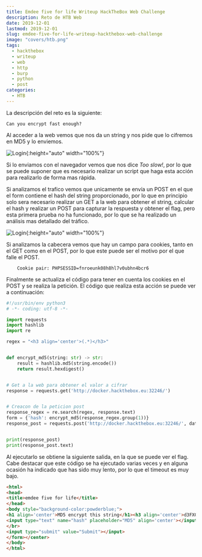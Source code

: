 ```yaml
---
title: Emdee five for life Writeup HackTheBox Web Challenge
description: Reto de HTB Web
date: 2019-12-01
lastmod: 2019-12-01
slug: emdee-five-for-life-writeup-hackthebox-web-challenge
image: "covers/htb.png"
tags:
  - hackthebox
  - writeup
  - web
  - http
  - burp
  - python
  - post
categories:
  - HTB
---
```



La descripción del reto es la siguiente:


```
Can you encrypt fast enough? 
```

Al acceder a la web vemos que nos da un string y nos pide que lo cifremos en MD5 y lo enviemos. 



![Login](/images/2019/Emdee_login.png){:height="auto" width="100%"}


Si lo enviamos con el navegador vemos que nos dice _Too slow!_, por lo que se puede suponer que es necesario realizar un script que haga esta acción para realizarlo de forma mas rápida.

Si analizamos el trafico vemos que unicamente se envía un POST en el que el form contiene el hash del string proporcionado, por lo que en principio solo sera necesario realizar un GET a la web para obtener el string, calcular el hash y realizar un POST para capturar la respuesta y obtener el flag, pero esta primera prueba no ha funcionado, por lo que se ha realizado un análisis mas detallado del tráfico.


![Login](/images/2019/Emdee_fail.png){:height="auto" width="100%"}



Si analizamos la cabecera vemos que hay un campo para cookies, tanto en el GET como en el POST, por lo que este puede ser el motivo por el que falle el POST.

        Cookie pair: PHPSESSID=fnroeunk08h8hl7v0ubhn4bcr6



Finalmente se actualiza el código para tener en cuenta los cookies en el POST y se realiza la petición. El código que realiza esta acción se puede ver a continuación:




```python
#!/usr/bin/env python3
# -*- coding: utf-8 -*-

import requests
import hashlib
import re

regex = "<h3 align='center'>(.*)</h3>"


def encrypt_md5(string: str) -> str:
	result = hashlib.md5(string.encode())
	return result.hexdigest()


# Get a la web para obtener el valor a cifrar
response = requests.get('http://docker.hackthebox.eu:32246/')


# Creacon de la peticion post
response_regex = re.search(regex, response.text)
form = {'hash': encrypt_md5(response_regex.group(1))}
response_post = requests.post('http://docker.hackthebox.eu:32246/', data=form, cookies=response.cookies)


print(response_post)
print(response_post.text)
```


Al ejecutarlo se obtiene la siguiente salida, en la que se puede ver el flag. Cabe destacar que este código se ha ejecutado varias veces y en alguna ocasión ha indicado que has sido muy lento, por lo que el timeout es muy bajo.


```html
<html>
<head>
<title>emdee five for life</title>
</head>
<body style="background-color:powderblue;">
<h1 align='center'>MD5 encrypt this string</h1><h3 align='center'>d3FXG8iZJs19dw6HkUXi</h3><p align='center'>HTB{N1c3_ScrIpt1nG_B0i!}</p><center><form action="" method="post">
<input type="text" name="hash" placeholder="MD5" align='center'></input>
</br>
<input type="submit" value="Submit"></input>
</form></center>
</body>
</html>
```


